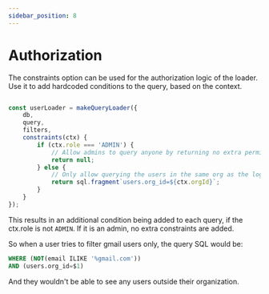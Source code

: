 ```yaml
---
sidebar_position: 8
---
```


# Authorization

The constraints option can be used for the authorization logic of the loader.
Use it to add hardcoded conditions to the query, based on the context.

```ts

const userLoader = makeQueryLoader({
    db,
    query,
    filters,
    constraints(ctx) {
        if (ctx.role === 'ADMIN') {
            // Allow admins to query anyone by returning no extra permission rules.
            return null;
        } else {
            // Only allow querying the users in the same org as the logged in user
            return sql.fragment`users.org_id=${ctx.orgId}`;
        }
    }
});
```

This results in an additional condition being added to each query, if the ctx.role is not `ADMIN`. If it is an admin, no extra constraints are added.

So when a user tries to filter gmail users only, the query SQL would be:

```sql
WHERE (NOT(email ILIKE '%gmail.com'))
AND (users.org_id=$1)
```

And they wouldn't be able to see any users outside their organization.
